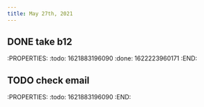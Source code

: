 ```yaml
---
title: May 27th, 2021
---
```


## DONE take b12
:PROPERTIES:
:todo: 1621883196090
:done: 1622223960171
:END:
## TODO check email
:PROPERTIES:
:todo: 1621883196090
:END:
